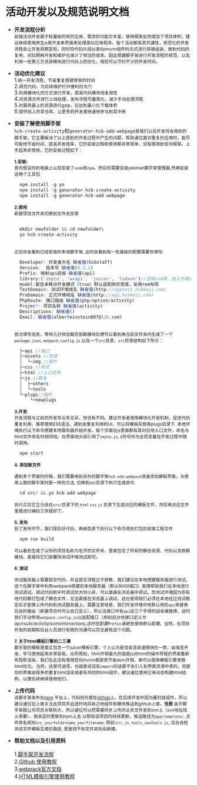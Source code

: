 ﻿# 活动开发以及规范说明文档

- __开发流程分析__ <br />
<small>前端活动开发属于轻量级的网页应用，需求的功能欠丰富，使用框架反而增加了项目体积。建议继续使用原生js来开发单界面来处理类似应用程序。每个活动都有其共通性，规范化的开发流程会让开发周期变短，同时将代码片段以类似mvvm组件的方式进行拼接组装，做到代码的复用，对后期再开发和维护也减少了相当的成本。因此搭建脚手架进行开发流程的规范，以及利用一些第三方资源模块进行代码上的优化，相信可以节约不少的开发时间。</small>


- __活动优化建议__<br />
1.<small>统一开发流程，节省重复搭建骨架的时间</small><br />
2.<small>规范代码，为后续维护打开便利的大门</small><br />
3.<small>利用模块化的方式进行开发，提高代码模块地复用性</small><br />
4.<small>对资源文件进行上线处理，发布流程尽量简化，减少手动处理流程</small><br />
5.<small>对服务器上的资源进行gzip，已达到最小化下载体积</small><br />
6.<small>提供线上共享仓库，让更多的开发者快速地参与到其中来</small><br />

- __安装了解使用脚手架__<br />
`hcb-create-activity`和`generator-hcb-add-webpage`<small>是我们以后开发将会用到的脚手架，它主要解决了以上提到的开发过程中产生的问题，帮助诸位面对重复的应用时，能尽可能地节省时间，提高开发效率，它的安装过程和使用都非常简单，没有使用到任何框架。上手起来非常快，它的安装过程如下：</small>

    <small>**1.安装:**</small><br />
    <small>首先假设你的电脑上以及安装了`node`和`npm`。然后你需要安装yeoman脚手架管理器,然再安装这两个工具包</small>

  ```javascript
    npm install -g yo
    npm install -g generator-hcb-create-activity
    npm install -g generator-hcb-add-webpage
  ```

    <small>**2.使用**</small><br />
    <small>新建项目文件夹切换到文件夹目录</small>

  ```javascript
    
    mkdir newfolder && cd newfolder\  
    yo hcb-create-activity
        
  ```

    <small>之后你会看到已经安装的本地脚手架, 此时会看到有一些基础的配置需要你填写:</small>

  ```javascript
    Developer: 开发者大名 缺省值(hcbstaff)
    Version:  版本号 缺省值(0.1.1)
    Prefix: 映射api前缀 缺省值(api)
    library:('zepto', 'wxapi', 'juicer', 'lodash')//选择cnd库，加入你需要的库到页面中来。i 健反选，空格选中/取消来。
    model:是否未移动开发模式（true）默认适配网页宽度，采用rem布局
    TestDomain: 测试环境域名 缺省值(http://apptest.hcbkeji.com)
    ProDomain: 正式环境域名 缺省值(http://app.hcbkeji.com)
    PhpRoute: 接口路由 缺省值(php/option/activity)
    Projec*: 项目名称 缺省值(activity)
    Descriptions: 缺省值()
    Email: 缺省值(alberteinstein007@126.com)
    
  ```

    <small>依次填写信息，等待几分钟加载完依赖模块后便可以看到再当前文件夹内生成了一个`package.json`, `webpack.config.js` 以及一个`src`目录，`src`目录结构如下所示：</small>
    
  ```javascript
    ├─api //接口
    ├─assets //资源
    │  └─img //图片
    ├─css //样式
    ├─html //入口文件
    ├─js //脚本
    │  ├─others
    │  └─tools
    └─plugs//插件
        └─newplugs
  ```

    <small>**3.开发**</small><br />
    <small>开发流程与之前的开发写业务无异，但也有不同。建议开发者使用模块化开发机制，促进代码重复利用，推荐使用ES6语法。遇到会重复利用的UI，可以将模板存放再plugs目录下. 本地环境执行以下命令搭建本地服务器开始开发。每个页面在js里面都有其对应地入口文件，命名与html文件命名时相同地。在界面地头部引用了`zepto.js`, `$`符号作为全局变量在开发过程中随时调用。</small>

  ```javascript
    npm start
  ```

    <small>**4. 添加新文件**</small><br />

    <small>遇到多个界面的时候，我们需要用到另外的脚手架`hcb-add-webpack`快速添加模板界面，与使用上面的脚手架时是一样的方法, 切换到src目录下执行生成命令</small>

  ```javascript
    cd src/ && yo hcb-add-webpage
  ```

    <small>执行之后它立马会在`src/`目录下的 `html` `css` `js` 目录下生成对应的模板文件，然后再对应文件里面进行编码工作就好了。</small>

    <small>**5. 发布**</small><br />
    <small>到了发布环节，我们保存好代码，再根目录下执行以下命令得到打包的前端工程文件</small>

  ```javascript
    npm run build
  ```

    <small>可以看到生成了以你的项目名称为名字的文件夹，里面包含了所有的静态资源、代码以及依赖模块。直接将它们部署待测试环境测试即可。</small>

    <small>**6. 测试**</small><br />

    <small>测试服务器上需要提交代码，并且提交流程过于频繁，我们建议在本地搭建服务器进行测试。这个在脚手架中利用webpack搭建的本地服务器（默认9000端口）能够帮助我们在本地进行测试调试。调试代码和平时调试的大同小异，可以直接在浏览器中调试。而测试环境因为所有地代码都打包成了静态文件，无法直接在浏览器上调试。这也使得我们必须在本地经过测试稳定后才能够上传代码到测试服务器上。需要注意地是，我们开发环境中用默认用的`api`来替换后台的路由（新建项目时可以自己定义），所以当接口中有`api`这三个字母的话会被替换，这时我们手动修改`webpack.config.js`以适配接口（*例如后台地接口定义为api/route/activity/someinteractions,这时在配置`Prefix`请避免使用默认配置*。当然，在项目开发的前期和后台人员进行有效的沟通可以完全避免这个问题。</small>

    <small>**7. 关于html模板引擎的二三事**</small><br />
    <small>脚手架的模板里面又包含一个juicer模板引擎，个人认为是目前渲染速很快的一款，由淘宝开发，学习使用起来非常容易。众所周知，html开销最大的就是js对html的操作导致的界面重新布局和渲染，我们在此没有使用任何mvvm框架来节省dom开销，单可以使用模板引擎来做html优化。当然，这是可选项，也就是说没有`import`的话是不会引入到界面资源中来的。但是你的界面由很多的重复html渲染或者有共同的html组件，建议诸位使用它来动态构建html结构，以便后续继续使用他们。</small>

- __上传代码__<br />
<small>该脚手架发布在[npm](https://www.npmjs.com/settings/constantince/packages) 平台上，代码则托管在[github](https://github.com/constantince/generator-hcb-create-activity)上。在后续开发中因为要封装组件，所以建议诸位在上面关注此项目并且适时地将自己地组件和模块推送到github上面，**但是**  由于脚手架跟公司项目关联较大，所以诸位可以把需要同步上传的业务文件发到svn上（svn地址找火哥要），我会定时更新到npm上去 以帮助该项目的持续更新。推送路径为`app/template/`, 文件命名规则`src_yourfoldername_yourfilename`, 例如:`src_js_tools_newTools.js`,  后台会检测该文件模板生成的路径, 若是找不到文件夹则会新建。</small>

- __帮助文档以及引用资料__<br /><br />
1.[脚手架开发流程](https://yeoman.io/authoring/)<br />
2.[Github 使用教程](https://www.liaoxuefeng.com/wiki/0013739516305929606dd18361248578c67b8067c8c017b000)<br />
3.[webpack官方文档](https://webpack.js.org/)<br />
4.[HTML模板引擎使用教程](https://github.com/PaulGuo/Juicer)<br />